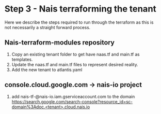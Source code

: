 # Step 3 - Nais terraforming the tenant

Here we describe the steps required to run through the terraform as this is not necessarily a straight forward process.

## Nais-terraform-modules repository

1. Copy an existing tenant folder to get have naas.tf and main.tf as templates.
1. Update the naas.tf and main.tf files to represent desired reality.
1. Add the new tenant to atlantis.yaml

## console.cloud.google.com -> nais-io project

1. add nais-tf-<tenant>@nais-io.iam.gserviceaccount.com to the domain https://search.google.com/search-console?resource_id=sc-domain%3Adoc.<tenant>.cloud.nais.io
